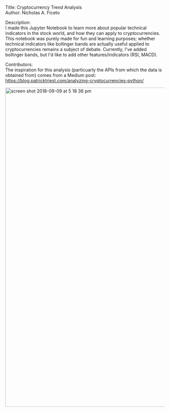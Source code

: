 Title: Cryptocurrency Trend Analysis <br>
Author: Nicholas A. Ficeto <br>

Description: <br>
I made this Jupyter Notebook to learn more about popular technical indicators in the stock world, and how they can apply to cryptocurrencies. This notebook was purely made for fun and learning purposes; whether technical indicators like bollinger bands are actually useful applied to cryptocurrencies remains a subject of debate. Currently, I've added bollinger bands, but I'd like to add other features/indicators (RSI, MACD).

Contributors: <br>
The inspiration for this analysis (particuarly the APIs from which the data is obtained from) comes from a Medium post:
https://blog.patricktriest.com/analyzing-cryptocurrencies-python/

<img width="1010" alt="screen shot 2018-09-09 at 5 18 36 pm" src="https://user-images.githubusercontent.com/16903793/45303677-5b2cb580-b4e4-11e8-8628-58e6d66b852c.png">
